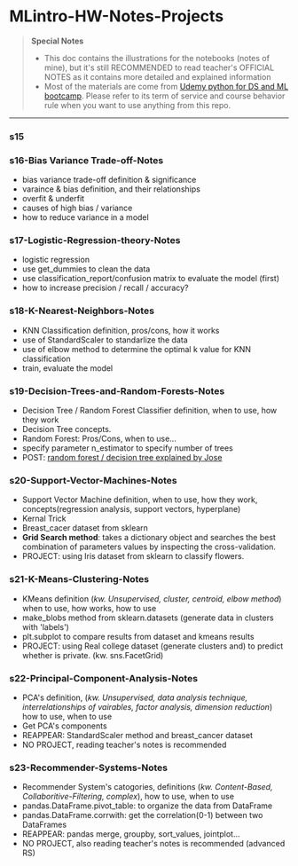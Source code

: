 # MLintro-HW-Notes-Projects

> **Special Notes**
> * This doc contains the illustrations for the notebooks (notes of mine), but it's still RECOMMENDED to read teacher's OFFICIAL NOTES as it contains more detailed and explained information
> * Most of the materials are come from <a href='https://www.udemy.com/course/python-for-data-science-and-machine-learning-bootcamp/'>Udemy python for DS and ML bootcamp</a>. Please refer to its term of service and course behavior rule when you want to use anything from this repo.

<hr>

### s15


### s16-Bias Variance Trade-off-Notes
- bias variance trade-off definition & significance
- varaince & bias definition, and their relationships
- overfit & underfit
- causes of high bias / variance
- how to reduce variance in a model


### s17-Logistic-Regression-theory-Notes
- logistic regression
- use get_dummies to clean the data 
- use classification_report/confusion matrix to evaluate the model (first)
- how to increase precision / recall / accuracy?


### s18-K-Nearest-Neighbors-Notes
- KNN Classification definition, pros/cons, how it works
- use of StandardScaler to standarlize the data 
- use of elbow method to determine the optimal k value for KNN classification
- train, evaluate the model


### s19-Decision-Trees-and-Random-Forests-Notes
- Decision Tree / Random Forest Classifier definition, when to use, how they work
- Decision Tree concepts. 
- Random Forest: Pros/Cons, when to use...
- specify parameter n_estimator to specify number of trees
- POST: <a href='https://medium.com/@josemarcialportilla/enchanted-random-forest-b08d418cb411#.hh7n1co54'>random forest / decision tree explained by Jose</a >


### s20-Support-Vector-Machines-Notes
- Support Vector Machine definition, when to use, how they work, concepts(regression analysis, support vectors, hyperplane)
- Kernal Trick
- Breast_cacer dataset from sklearn
- **Grid Search method**: takes a dictionary object and searches the best combination of parameters values by inspecting the cross-validation.
- PROJECT: using Iris dataset from sklearn to classify flowers.


### s21-K-Means-Clustering-Notes
- KMeans definition (*kw. Unsupervised, cluster, centroid, elbow method*) when to use, how works, how to use
- make_blobs method from sklearn.datasets (generate data in clusters with 'labels')
- plt.subplot to compare results from dataset and kmeans results
- PROJECT: using Real college dataset (generate clusters and) to predict whether is private. (kw. sns.FacetGrid)


### s22-Principal-Component-Analysis-Notes
- PCA's definition, (*kw. Unsupervised, data analysis technique, interrelationships of vairables, factor analysis, dimension reduction*) how to use, when to use
- Get PCA's components
- REAPPEAR: StandardScaler method and breast_cancer dataset
- NO PROJECT, reading teacher's notes is recommended 


### s23-Recommender-Systems-Notes
- Recommender System's catogories, definitions (*kw. Content-Based, Collaboritive-Filtering, complex*), how to use, when to use
- pandas.DataFrame.pivot_table: to organize the data from DataFrame
- pandas.DataFrame.corrwith: get the correlation(0-1) between two DataFrames
- REAPPEAR: pandas merge, groupby, sort_values, jointplot...
- NO PROJECT, also reading teacher's notes is recommended (advanced RS)




